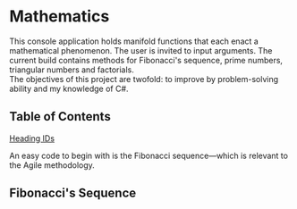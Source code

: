 # Mathematics
This console application holds manifold functions that each enact a mathematical phenomenon. The user is invited to input arguments. The current build contains methods for Fibonacci's sequence, prime numbers, triangular numbers and factorials.  
The objectives of this project are twofold: to improve by problem-solving ability and my knowledge of C#.
## Table of Contents
[Heading IDs](#header)  

An easy code to begin with is the Fibonacci sequence—which is relevant to the Agile methodology.

## Fibonacci's Sequence
